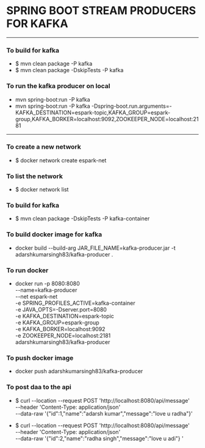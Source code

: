 # SPRING BOOT STREAM PRODUCERS FOR KAFKA

----

### To build for kafka
* $ mvn clean package  -P kafka
* $ mvn clean package -DskipTests -P kafka

### To run the kafka producer on local 
* mvn spring-boot:run -P kafka    
* mvn spring-boot:run -P kafka  -Dspring-boot.run.arguments=-KAFKA_DESTINATION=espark-topic,KAFKA_GROUP=espark-group,KAFKA_BORKER=localhost:9092,ZOOKEEPER_NODE=localhost:2181  
  
---

### To create a new network
* $ docker network create espark-net

### To list the network
* $ docker network list

### To build for kafka
* $ mvn clean package -DskipTests -P kafka-container
 
### To build docker image for kafka
* docker build --build-arg JAR_FILE_NAME=kafka-producer.jar -t adarshkumarsingh83/kafka-producer .

### To run docker
* docker run -p 8080:8080 \
 --name=kafka-producer  \
 --net espark-net  \
 -e SPRING_PROFILES_ACTIVE=kafka-container \
 -e JAVA_OPTS=-Dserver.port=8080 \
 -e KAFKA_DESTINATION=espark-topic\
 -e KAFKA_GROUP=espark-group    \
 -e KAFKA_BORKER=localhost:9092   \
 -e ZOOKEEPER_NODE=localhost:2181   \
 adarshkumarsingh83/kafka-producer 

### To push docker image
* docker push adarshkumarsingh83/kafka-producer

### To post daa to the api 
* $ curl --location --request POST 'http://localhost:8080/api/message' \
--header 'Content-Type: application/json' \
--data-raw '{"id":1,"name":"adarsh kumar","message":"love u radha"}'

* $ curl --location --request POST 'http://localhost:8080/api/message' \
--header 'Content-Type: application/json' \
--data-raw '{"id":2,"name":"radha singh","message":"love u adi"} '